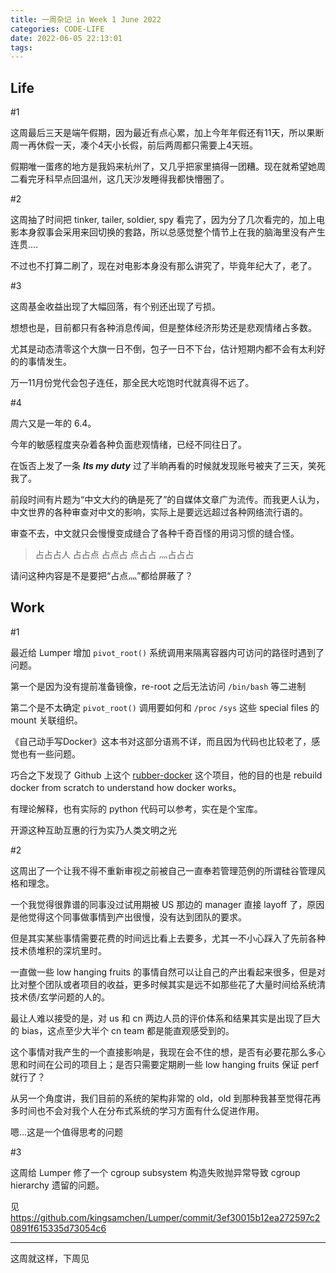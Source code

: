 ```yaml
---
title: 一周杂记 in Week 1 June 2022
categories: CODE-LIFE
date: 2022-06-05 22:13:01
tags:
---
```

## Life

\#1

这周最后三天是端午假期，因为最近有点心累，加上今年年假还有11天，所以果断周一再休假一天，凑个4天小长假，前后两周都只需要上4天班。

假期唯一蛋疼的地方是我妈来杭州了，又几乎把家里搞得一团糟。现在就希望她周二看完牙科早点回温州，这几天沙发睡得我都快懵圈了。

\#2

这周抽了时间把 tinker, tailer, soldier, spy 看完了，因为分了几次看完的，加上电影本身叙事会采用来回切换的套路，所以总感觉整个情节上在我的脑海里没有产生连贯....

不过也不打算二刷了，现在对电影本身没有那么讲究了，毕竟年纪大了，老了。

\#3

这周基金收益出现了大幅回落，有个别还出现了亏损。

想想也是，目前都只有各种消息传闻，但是整体经济形势还是悲观情绪占多数。

尤其是动态清零这个大旗一日不倒，包子一日不下台，估计短期内都不会有太利好的的事情发生。

万一11月份党代会包子连任，那全民大吃饱时代就真得不远了。

\#4

周六又是一年的 6.4。

今年的敏感程度夹杂着各种负面悲观情绪，已经不同往日了。

在饭否上发了一条 **_Its my duty_** 过了半晌再看的时候就发现账号被夹了三天，笑死我了。

前段时间有片题为“中文大约的确是死了”的自媒体文章广为流传。而我更人认为，中文世界的各种审查对中文的影响，实际上是要远远超过各种网络流行语的。

审查不去，中文就只会慢慢变成缝合了各种千奇百怪的用词习惯的缝合怪。

> 占占占人 占占点 占点占 点占占 灬占占占

请问这种内容是不是要把“占点灬”都给屏蔽了？

## Work

\#1

最近给 Lumper 增加 `pivot_root()` 系统调用来隔离容器内可访问的路径时遇到了问题。

第一个是因为没有提前准备镜像，re-root 之后无法访问 `/bin/bash` 等二进制

第二个是不太确定 `pivot_root()` 调用要如何和 `/proc` `/sys` 这些 special files 的 mount 关联组织。

《自己动手写Docker》这本书对这部分语焉不详，而且因为代码也比较老了，感觉也有一些问题。

巧合之下发现了 Github 上这个 [rubber-docker](https://github.com/Fewbytes/rubber-docker) 这个项目，他的目的也是 rebuild docker from scratch to understand how docker works。

有理论解释，也有实际的 python 代码可以参考，实在是个宝库。

开源这种互助互惠的行为实乃人类文明之光

\#2

这周出了一个让我不得不重新审视之前被自己一直奉若管理范例的所谓硅谷管理风格和理念。

一个我觉得很靠谱的同事没过试用期被 US 那边的 manager 直接 layoff 了，原因是他觉得这个同事做事情到产出很慢，没有达到团队的要求。

但是其实某些事情需要花费的时间远比看上去要多，尤其一不小心踩入了先前各种技术债堆积的深坑里时。

一直做一些 low hanging fruits 的事情自然可以让自己的产出看起来很多，但是对比对整个团队或者项目的收益，更多时候其实是远不如那些花了大量时间给系统清技术债/玄学问题的人的。

最让人难以接受的是，对 us 和 cn 两边人员的评价体系和结果其实是出现了巨大的 bias，这点至少大半个 cn team 都是能直观感受到的。

这个事情对我产生的一个直接影响是，我现在会不住的想，是否有必要花那么多心思和时间在公司的项目上；是否只需要定期刷一些 low hanging fruits 保证 perf 就行了？

从另一个角度讲，我们目前的系统的架构非常的 old，old 到那种我甚至觉得花再多时间也不会对我个人在分布式系统的学习方面有什么促进作用。

嗯...这是一个值得思考的问题

\#3

这周给 Lumper 修了一个 cgroup subsystem 构造失败抛异常导致 cgroup hierarchy 遗留的问题。

见 https://github.com/kingsamchen/Lumper/commit/3ef30015b12ea272597c20891f615335d73054c6

---

这周就这样，下周见
